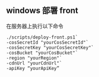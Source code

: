 ## windows 部署 front

在服务器上执行以下命令

```powerShall
./scripts/deploy-front.ps1`
-cosSecretId "yourCosSecretId"`
-cosSecretKey "yourCosSecretKey"`
-cosBucket "yourCosBucket"`
-region "yourRegion"`
-cdnUrl "yourCdnUrl"`
-apiKey “yourApiKey”
```
